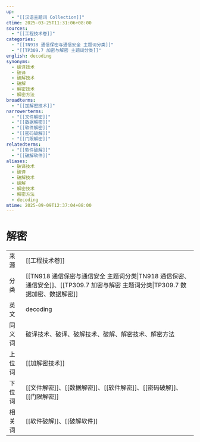 ```yaml
---
up:
  - "[[汉语主题词 Collection]]"
ctime: 2025-03-25T11:31:06+08:00
sources:
  - "[[工程技术卷]]"
categories:
  - "[[TN918 通信保密与通信安全 主题词分类]]"
  - "[[TP309.7 加密与解密 主题词分类]]"
english: decoding
synonyms:
  - 破译技术
  - 破译
  - 破解技术
  - 破解
  - 解密技术
  - 解密方法
broadterms:
  - "[[加解密技术]]"
narrowerterms:
  - "[[文件解密]]"
  - "[[数据解密]]"
  - "[[软件解密]]"
  - "[[密码破解]]"
  - "[[门限解密]]"
relatedterms:
  - "[[软件破解]]"
  - "[[破解软件]]"
aliases:
  - 破译技术
  - 破译
  - 破解技术
  - 破解
  - 解密技术
  - 解密方法
  - decoding
mtime: 2025-09-09T12:37:04+08:00
---
```


# 解密

| | |
| --- | --- |
| 来源 | [[工程技术卷]] |
| 分类 | [[TN918 通信保密与通信安全 主题词分类\|TN918 通信保密、通信安全]]、[[TP309.7 加密与解密 主题词分类\|TP309.7 数据加密、数据解密]] |
| 英文 | decoding |
| 同义词 | 破译技术、破译、破解技术、破解、解密技术、解密方法 |
| 上位词 | [[加解密技术]] |
| 下位词 | [[文件解密]]、[[数据解密]]、[[软件解密]]、[[密码破解]]、[[门限解密]] |
| 相关词 | [[软件破解]]、[[破解软件]] |
